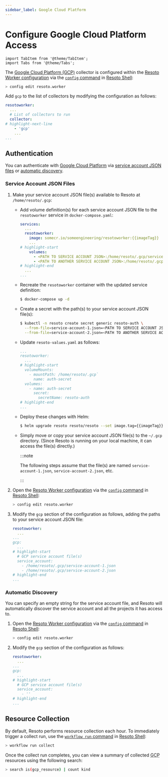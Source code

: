 ```yaml
---
sidebar_label: Google Cloud Platform
---
```


# Configure Google Cloud Platform Access

```mdx-code-block
import TabItem from '@theme/TabItem';
import Tabs from '@theme/Tabs';
```

The [Google Cloud Platform (GCP)](../../reference/data-models/gcp.md) collector is configured within the [Resoto Worker configuration](../../reference/configuration/index.md) via the [`config` command](../../reference/cli/setup-commands/configs/index.md) in [Resoto Shell](../../concepts/components/shell.md):

```bash
> config edit resoto.worker
```

Add `gcp` to the list of collectors by modifying the configuration as follows:

```yaml title="Resoto Worker configuration"
resotoworker:
  ...
  # List of collectors to run
  collector:
# highlight-next-line
    - 'gcp'
    ...
...
```

## Authentication

You can authenticate with [Google Cloud Platform](../../reference/data-models/gcp.md) via [service account JSON files](#service-account-json-files) or [automatic discovery](#automatic-discovery).

### Service Account JSON Files

1. Make your service account JSON file(s) available to Resoto at `/home/resoto/.gcp`:

   <Tabs groupId="install-method">
   <TabItem value="docker" label="Docker">

   - Add volume definition(s) for each service account JSON file to the `resotoworker` service in `docker-compose.yaml`:

     ```yaml title="docker-compose.yaml"
     services:
       ...
       resotoworker:
         image: somecr.io/someengineering/resotoworker:{{imageTag}}
         ...
     # highlight-start
         volumes:
           - <PATH TO SERVICE ACCOUNT JSON>:/home/resoto/.gcp/service-account-1.json
           - <PATH TO ANOTHER SERVICE ACCOUNT JSON>:/home/resoto/.gcp/service-account-2.json
     # highlight-end
       ...
     ...
     ```

   - Recreate the `resotoworker` container with the updated service definition:

     ```bash
     $ docker-compose up -d
     ```

   </TabItem>
   <TabItem value="k8s" label="Kubernetes">

   - Create a secret with the path(s) to your service account JSON file(s):

     ```bash
     $ kubectl -n resoto create secret generic resoto-auth \
       --from-file=service-account-1.json=<PATH TO SERVICE ACCOUNT JSON> \
       --from-file=service-account-2.json=<PATH TO ANOTHER SERVICE ACCOUNT JSON>
     ```

   - Update `resoto-values.yaml` as follows:

     ```yaml title="resoto-values.yaml"
     ...
     resotoworker:
       ...
     # highlight-start
       volumeMounts:
         - mountPath: /home/resoto/.gcp`
           name: auth-secret
       volumes:
         - name: auth-secret
           secret:
             secretName: resoto-auth
     # highlight-end
     ...
     ```

   - Deploy these changes with Helm:

     ```bash
     $ helm upgrade resoto resoto/resoto --set image.tag={{imageTag}} -f resoto-values.yaml
     ```

   </TabItem>
   <TabItem value="pip" label="pip">

   - Simply move or copy your service account JSON file(s) to the `~/.gcp` directory. (Since Resoto is running on your local machine, it can access the file(s) directly.)

     :::note

     The following steps assume that the file(s) are named `service-account-1.json`, `service-account-2.json`, etc.

     :::

   </TabItem>
   </Tabs>

2. Open the [Resoto Worker configuration](../../reference/configuration/index.md) via the [`config` command](../../reference/cli/setup-commands/configs) in [Resoto Shell](../../concepts/components/shell):

   ```bash
   > config edit resoto.worker
   ```

3. Modify the `gcp` section of the configuration as follows, adding the paths to your service account JSON file:

   ```yaml title="Resoto Worker configuration"
   resotoworker:
     ...
   ...
   gcp:
     ...
   # highlight-start
     # GCP service account file(s)
     service_account:
       - /home/resoto/.gcp/service-account-1.json
       - /home/resoto/.gcp/service-account-2.json
   # highlight-end
   ...
   ```

### Automatic Discovery

You can specify an empty string for the service account file, and Resoto will automatically discover the service account and all the projects it has access to.

1. Open the [Resoto Worker configuration](../../reference/configuration/index.md) via the [`config` command](../../reference/cli/setup-commands/configs) in [Resoto Shell](../../concepts/components/shell):

   ```bash
   > config edit resoto.worker
   ```

2. Modify the `gcp` section of the configuration as follows:

   ```yaml title="Resoto Worker configuration"
   resotoworker:
     ...
   ...
   gcp:
     ...
   # highlight-start
     # GCP service account file(s)
     service_account:
       - ''
   # highlight-end
   ...
   ```

## Resource Collection

By default, Resoto performs resource collection each hour. To immediately trigger a collect run, use the [`workflow run` command](../../reference/cli/action-commands/workflows/run.md) in [Resoto Shell](../../concepts/components/shell):

```bash
> workflow run collect
```

Once the collect run completes, you can view a summary of collected <abbr title="Google Cloud Platform">GCP</abbr> resources using the following search:

```bash
> search is(gcp_resource) | count kind
```
